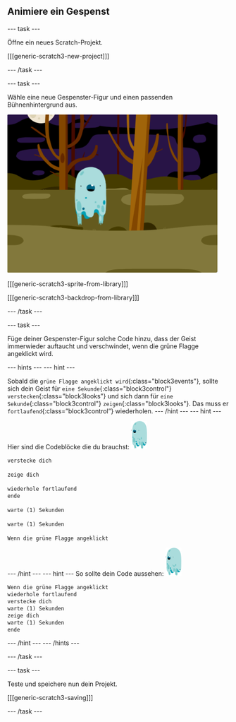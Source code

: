 ## Animiere ein Gespenst

--- task ---

Öffne ein neues Scratch-Projekt.

[[[generic-scratch3-new-project]]]

--- /task ---

--- task ---

Wähle eine neue Gespenster-Figur und einen passenden Bühnenhintergrund aus.

![Screenshot](images/ghost-ghost.png)

[[[generic-scratch3-sprite-from-library]]]

[[[generic-scratch3-backdrop-from-library]]]

--- /task ---

--- task ---

Füge deiner Gespenster-Figur solche Code hinzu, dass der Geist immerwieder auftaucht und verschwindet, wenn die grüne Flagge angeklickt wird.

--- hints ---
 --- hint ---

Sobald die `grüne Flagge angeklickt wird`{:class="block3events"}, sollte sich dein Geist für `eine Sekunde`{:class="block3control"} `verstecken`{:class="block3looks"} und sich dann für `eine Sekunde`{:class="block3control"} `zeigen`{:class="block3looks"}. Das muss er `fortlaufend`{:class=”block3control”} wiederholen.
--- /hint ---
 --- hint ---

Hier sind die Codeblöcke die du brauchst: ![Geist-Figur](images/ghost-sprite.png)

```blocks3
verstecke dich

zeige dich

wiederhole fortlaufend
ende

warte (1) Sekunden

warte (1) Sekunden

Wenn die grüne Flagge angeklickt
```

--- /hint --- --- hint --- So sollte dein Code aussehen: ![Geist-Figur](images/ghost-sprite.png)

```blocks3
Wenn die grüne Flagge angeklickt
wiederhole fortlaufend
verstecke dich
warte (1) Sekunden
zeige dich
warte (1) Sekunden
ende
```

--- /hint --- --- /hints ---

--- /task ---

--- task ---

Teste und speichere nun dein Projekt.

[[[generic-scratch3-saving]]]

--- /task ---
